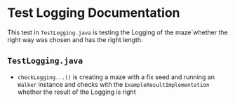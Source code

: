 # Test Logging Documentation

This test in `TestLogging.java` is testing the Logging of the maze´whether the right way was chosen and has the right length.

## `TestLogging.java`

- `checkLogging...()` is creating a maze with a fix seed and running an `Walker` instance and checks with the `ExampleResultImplementation` whether the result of the Logging is right